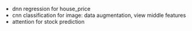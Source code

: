 + dnn regression for house_price
+ cnn classification for image: data augmentation, view middle features
+ attention for stock prediction
